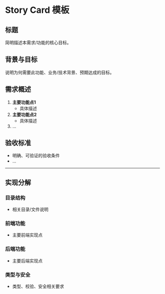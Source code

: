 # Story Card 模板

## 标题

简明描述本需求/功能的核心目标。

## 背景与目标

说明为何需要此功能、业务/技术背景、预期达成的目标。

## 需求概述

1. **主要功能点1**
   - 具体描述
2. **主要功能点2**
   - 具体描述
3. ...

## 验收标准

- 明确、可验证的验收条件
- ...

---

## 实现分解

### 目录结构

- 相关目录/文件说明

### 前端功能

- 主要前端实现点

### 后端功能

- 主要后端实现点

### 类型与安全

- 类型、校验、安全相关要求
